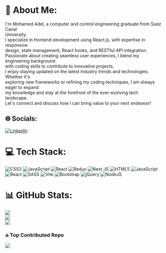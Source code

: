 # 💫 About Me:
I'm Mohamed Adel, a computer and control engineering graduate from Suez Canal<br>University.<br>I specialize in frontend development using React.js, with expertise in responsive<br>design, state management, React hooks, and RESTful API integration.<br>Passionate about creating seamless user experiences, I blend my engineering background<br>with coding skills to contribute to innovative projects.<br>I enjoy staying updated on the latest industry trends and technologies. Whether it's<br>exploring new frameworks or refining my coding techniques, I am always eager to expand<br>my knowledge and stay at the forefront of the ever-evolving tech landscape.<br>Let's connect and discuss how I can bring value to your next endeavor!


## 🌐 Socials:
[![LinkedIn](https://img.shields.io/badge/LinkedIn-%230077B5.svg?logo=linkedin&logoColor=white)](https://linkedin.com/in/https://www.linkedin.com/in/mohamedadelelbaik/) 

# 💻 Tech Stack:
![CSS3](https://img.shields.io/badge/css3-%231572B6.svg?style=for-the-badge&logo=css3&logoColor=white) ![JavaScript](https://img.shields.io/badge/javascript-%23323330.svg?style=for-the-badge&logo=javascript&logoColor=%23F7DF1E) ![React](https://img.shields.io/badge/react-%2320232a.svg?style=for-the-badge&logo=react&logoColor=%2361DAFB) ![Redux](https://img.shields.io/badge/redux-%23593d88.svg?style=for-the-badge&logo=redux&logoColor=white) ![Next JS](https://img.shields.io/badge/Next-black?style=for-the-badge&logo=next.js&logoColor=white) ![HTML5](https://img.shields.io/badge/html5-%23E34F26.svg?style=for-the-badge&logo=html5&logoColor=white) ![JavaScript](https://img.shields.io/badge/javascript-%23323330.svg?style=for-the-badge&logo=javascript&logoColor=%23F7DF1E) ![React](https://img.shields.io/badge/react-%2320232a.svg?style=for-the-badge&logo=react&logoColor=%2361DAFB) ![SASS](https://img.shields.io/badge/SASS-hotpink.svg?style=for-the-badge&logo=SASS&logoColor=white) ![Vite](https://img.shields.io/badge/vite-%23646CFF.svg?style=for-the-badge&logo=vite&logoColor=white) ![Bootstrap](https://img.shields.io/badge/bootstrap-%238511FA.svg?style=for-the-badge&logo=bootstrap&logoColor=white) ![jQuery](https://img.shields.io/badge/jquery-%230769AD.svg?style=for-the-badge&logo=jquery&logoColor=white) ![NodeJS](https://img.shields.io/badge/node.js-6DA55F?style=for-the-badge&logo=node.js&logoColor=white)
# 📊 GitHub Stats:
![](https://github-readme-stats.vercel.app/api?username=mohamedadelelbaik&theme=material-palenight&hide_border=false&include_all_commits=true&count_private=true)<br/>
![](https://github-readme-streak-stats.herokuapp.com/?user=mohamedadelelbaik&theme=material-palenight&hide_border=false)<br/>
![](https://github-readme-stats.vercel.app/api/top-langs/?username=mohamedadelelbaik&theme=material-palenight&hide_border=false&include_all_commits=true&count_private=true&layout=compact)

### 🔝 Top Contributed Repo
![](https://github-contributor-stats.vercel.app/api?username=mohamedadelelbaik&limit=5&theme=tokyonight&combine_all_yearly_contributions=true)

<!-- Proudly created with GPRM ( https://gprm.itsvg.in ) -->
